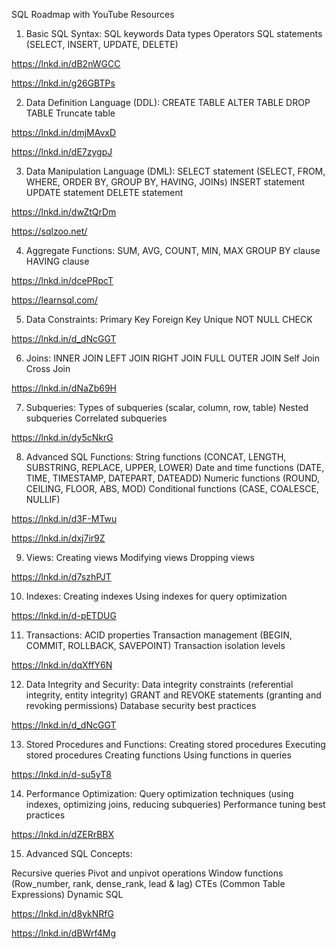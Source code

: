 

SQL Roadmap with YouTube Resources

1. Basic SQL Syntax:
SQL keywords
Data types
Operators
SQL statements (SELECT, INSERT, UPDATE, DELETE)

https://lnkd.in/dB2nWGCC

https://lnkd.in/g26GBTPs

2. Data Definition Language (DDL):
CREATE TABLE
ALTER TABLE
DROP TABLE
Truncate table

https://lnkd.in/dmjMAvxD

https://lnkd.in/dE7zygpJ

3. Data Manipulation Language (DML):
SELECT statement (SELECT, FROM, WHERE, ORDER BY, GROUP BY, HAVING, JOINs)
INSERT statement
UPDATE statement
DELETE statement

https://lnkd.in/dwZtQrDm

https://sqlzoo.net/

4. Aggregate Functions:
SUM, AVG, COUNT, MIN, MAX
GROUP BY clause
HAVING clause

https://lnkd.in/dcePRpcT

https://learnsql.com/

5. Data Constraints:
Primary Key
Foreign Key
Unique
NOT NULL
CHECK

https://lnkd.in/d_dNcGGT

6. Joins:
INNER JOIN
LEFT JOIN
RIGHT JOIN
FULL OUTER JOIN
Self Join
Cross Join

https://lnkd.in/dNaZb69H

7. Subqueries:
Types of subqueries (scalar, column, row, table)
Nested subqueries
Correlated subqueries

https://lnkd.in/dy5cNkrG

8. Advanced SQL Functions:
String functions (CONCAT, LENGTH, SUBSTRING, REPLACE, UPPER, LOWER)
Date and time functions (DATE, TIME, TIMESTAMP, DATEPART, DATEADD)
Numeric functions (ROUND, CEILING, FLOOR, ABS, MOD)
Conditional functions (CASE, COALESCE, NULLIF)

https://lnkd.in/d3F-MTwu

https://lnkd.in/dxj7ir9Z

9. Views:
Creating views
Modifying views
Dropping views

https://lnkd.in/d7szhPJT

10. Indexes:
Creating indexes
Using indexes for query optimization

https://lnkd.in/d-pETDUG

11. Transactions:
ACID properties
Transaction management (BEGIN, COMMIT, ROLLBACK, SAVEPOINT)
Transaction isolation levels

https://lnkd.in/dqXffY6N

12. Data Integrity and Security:
Data integrity constraints (referential integrity, entity integrity)
GRANT and REVOKE statements (granting and revoking permissions)
Database security best practices

https://lnkd.in/d_dNcGGT

13. Stored Procedures and Functions:
Creating stored procedures
Executing stored procedures
Creating functions
Using functions in queries

https://lnkd.in/d-su5yT8

14. Performance Optimization:
Query optimization techniques (using indexes, optimizing joins, reducing subqueries)
Performance tuning best practices

https://lnkd.in/dZERrBBX

15. Advanced SQL Concepts:

Recursive queries
Pivot and unpivot operations
Window functions (Row_number, rank, dense_rank, lead & lag)
CTEs (Common Table Expressions)
Dynamic SQL

https://lnkd.in/d8ykNRfG

https://lnkd.in/dBWrf4Mg



